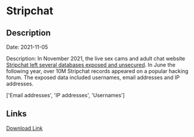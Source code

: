 # Stripchat

## Description

Date: 2021-11-05

Description:
In November 2021, the live sex cams and adult chat website <a href="https://www.bitdefender.com.au/blog/hotforsecurity/unsecure-server-exposed-200-million-records-of-adult-webcam-models-and-users-online/" target="_blank" rel="noopener">Stripchat left several databases exposed and unsecured</a>. In June the following year, over 10M Stripchat records appeared on a popular hacking forum. The exposed data included usernames, email addresses and IP addresses.


['Email addresses', 'IP addresses', 'Usernames']

## Links

[Download Link](https://link-to.net/1229997/249.84440448824506/dynamic/?r=c3RyaXBjaGF0LmNvbQ==)